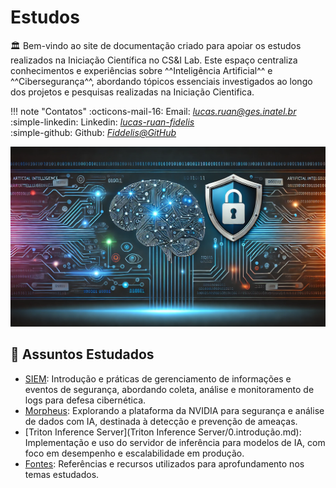 # Estudos

:classical_building: Bem-vindo ao site de documentação criado para apoiar os estudos realizados na Iniciação Científica no CS&I Lab. Este espaço centraliza conhecimentos e experiências sobre ^^Inteligência Artificial^^ e ^^Cibersegurança^^, abordando tópicos essenciais investigados ao longo dos projetos e pesquisas realizadas na Iniciação Cientifica.

!!! note "Contatos"
    :octicons-mail-16: Email: *[lucas.ruan@ges.inatel.br](mailto:lucas.ruan@ges.inatel.br)*  
    :simple-linkedin: Linkedin: *[lucas-ruan-fidelis](https://www.linkedin.com/in/lucas-ruan-fidelis/)*  
    :simple-github: Github: *[Fiddelis@GitHub](https://github.com/Fiddelis)*

![index](assets/index.webp)

## :book: Assuntos Estudados

- [SIEM](SIEM/0.introdução.md): Introdução e práticas de gerenciamento de informações e eventos de segurança, abordando coleta, análise e monitoramento de logs para defesa cibernética.
- [Morpheus](Morpheus/0.introdução.md): Explorando a plataforma da NVIDIA para segurança e análise de dados com IA, destinada à detecção e prevenção de ameaças.
- [Triton Inference Server](Triton Inference Server/0.introdução.md): Implementação e uso do servidor de inferência para modelos de IA, com foco em desempenho e escalabilidade em produção.
- [Fontes](Fontes/fontes.md): Referências e recursos utilizados para aprofundamento nos temas estudados.